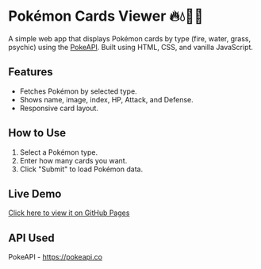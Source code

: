# Pokémon Cards Viewer 🔥💧🌿🔮

A simple web app that displays Pokémon cards by type (fire, water, grass, psychic) using the [PokeAPI](https://pokeapi.co/). Built using HTML, CSS, and vanilla JavaScript.

## Features
- Fetches Pokémon by selected type.
- Shows name, image, index, HP, Attack, and Defense.
- Responsive card layout.

## How to Use
1. Select a Pokémon type.
2. Enter how many cards you want.
3. Click "Submit" to load Pokémon data.

## Live Demo
[Click here to view it on GitHub Pages](https://deepak1268.github.io/pokedex/)

## API Used
PokeAPI - https://pokeapi.co
